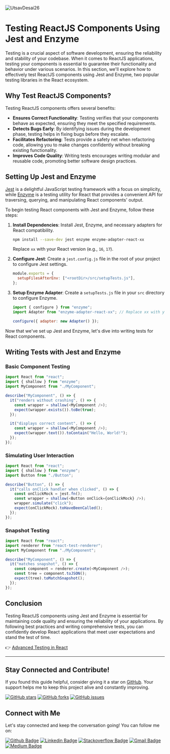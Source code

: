 ![UtsavDesai26](https://github.com/UtsavDesai26/react-interview-prep/assets/80502799/07f8817f-f0e1-4ce6-8f54-20e133465292)

# Testing ReactJS Components Using Jest and Enzyme

Testing is a crucial aspect of software development, ensuring the reliability and stability of your codebase. When it comes to ReactJS applications, testing your components is essential to guarantee their functionality and behavior under various scenarios. In this section, we'll explore how to effectively test ReactJS components using Jest and Enzyme, two popular testing libraries in the React ecosystem.

## Why Test ReactJS Components?

Testing ReactJS components offers several benefits:

- **Ensures Correct Functionality**: Testing verifies that your components behave as expected, ensuring they meet the specified requirements.
- **Detects Bugs Early**: By identifying issues during the development phase, testing helps in fixing bugs before they escalate.
- **Facilitates Refactoring**: Tests provide a safety net when refactoring code, allowing you to make changes confidently without breaking existing functionality.
- **Improves Code Quality**: Writing tests encourages writing modular and reusable code, promoting better software design practices.

## Setting Up Jest and Enzyme

[Jest](https://jestjs.io/) is a delightful JavaScript testing framework with a focus on simplicity, while [Enzyme](https://enzymejs.github.io/enzyme/) is a testing utility for React that provides a convenient API for traversing, querying, and manipulating React components' output.

To begin testing React components with Jest and Enzyme, follow these steps:

1. **Install Dependencies**: Install Jest, Enzyme, and necessary adapters for React compatibility.

   ```bash
   npm install --save-dev jest enzyme enzyme-adapter-react-xx
   ```

   Replace `xx` with your React version (e.g., `16`, `17`).

2. **Configure Jest**: Create a `jest.config.js` file in the root of your project to configure Jest settings.

   ```javascript
   module.exports = {
     setupFilesAfterEnv: ["<rootDir>/src/setupTests.js"],
   };
   ```

3. **Setup Enzyme Adapter**: Create a `setupTests.js` file in your `src` directory to configure Enzyme.

   ```javascript
   import { configure } from "enzyme";
   import Adapter from "enzyme-adapter-react-xx"; // Replace xx with your React version

   configure({ adapter: new Adapter() });
   ```

Now that we've set up Jest and Enzyme, let's dive into writing tests for React components.

## Writing Tests with Jest and Enzyme

### Basic Component Testing

```javascript
import React from "react";
import { shallow } from "enzyme";
import MyComponent from "./MyComponent";

describe("MyComponent", () => {
  it("renders without crashing", () => {
    const wrapper = shallow(<MyComponent />);
    expect(wrapper.exists()).toBe(true);
  });

  it("displays correct content", () => {
    const wrapper = shallow(<MyComponent />);
    expect(wrapper.text()).toContain("Hello, World!");
  });
});
```

### Simulating User Interaction

```javascript
import React from "react";
import { shallow } from "enzyme";
import Button from "./Button";

describe("Button", () => {
  it("calls onClick handler when clicked", () => {
    const onClickMock = jest.fn();
    const wrapper = shallow(<Button onClick={onClickMock} />);
    wrapper.simulate("click");
    expect(onClickMock).toHaveBeenCalled();
  });
});
```

### Snapshot Testing

```javascript
import React from "react";
import renderer from "react-test-renderer";
import MyComponent from "./MyComponent";

describe("MyComponent", () => {
  it("matches snapshot", () => {
    const component = renderer.create(<MyComponent />);
    const tree = component.toJSON();
    expect(tree).toMatchSnapshot();
  });
});
```

## Conclusion

Testing ReactJS components using Jest and Enzyme is essential for maintaining code quality and ensuring the reliability of your applications. By following best practices and writing comprehensive tests, you can confidently develop React applications that meet user expectations and stand the test of time.

👉 [Advanced Testing in React](advanced-testing.md)

---

## Stay Connected and Contribute!

If you found this guide helpful, consider giving it a star on [GitHub](https://github.com/UtsavDesai26/react-interview-prep). Your support helps me to keep this project alive and constantly improving.

[![GitHub stars](https://img.shields.io/github/stars/UtsavDesai26/react-interview-prep?style=social)](https://github.com/UtsavDesai26/react-interview-prep)
[![GitHub forks](https://img.shields.io/github/forks/UtsavDesai26/react-interview-prep?style=social)](https://github.com/UtsavDesai26/react-interview-prep/fork)
[![GitHub issues](https://img.shields.io/github/issues/UtsavDesai26/react-interview-prep)](https://github.com/UtsavDesai26/react-interview-prep/issues)

## Connect with Me

Let's stay connected and keep the conversation going! You can follow me on:

[![Github Badge](http://img.shields.io/badge/-Github-black?style=flat-square&logo=github&link=https://github.com/UtsavSoftrefineTech)](https://github.com/UtsavSoftrefineTech)
[![Linkedin Badge](https://img.shields.io/badge/-LinkedIn-blue?style=flat-square&logo=Linkedin&logoColor=white&link=https://www.linkedin.com/in/utsavdesai26/)](https://www.linkedin.com/in/utsavdesai26/)
[![Stackoverflow Badge](https://img.shields.io/badge/-Stack%20overflow-FE7A16?style=flat-square&logo=stack-overflow&logoColor=white&link=https://stackoverflow.com/users/22878781/utsav-desai)](https://stackoverflow.com/users/22878781/utsav-desai)
[![Gmail Badge](https://img.shields.io/badge/-Gmail-d14836?style=flat-square&logo=Gmail&logoColor=white&link=mailto:desaiutsav26@gmail.com)](mailto:desaiutsav26@gmail.com)
[![Medium Badge](https://img.shields.io/badge/-Medium-black?style=flat-square&logo=medium&link=https://medium.com/@utsavdesai26)](https://medium.com/@utsavdesai26)
